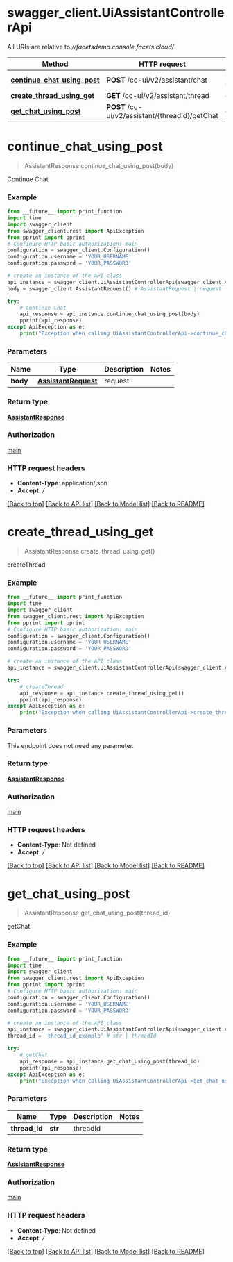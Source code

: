 # swagger_client.UiAssistantControllerApi

All URIs are relative to *//facetsdemo.console.facets.cloud/*

Method | HTTP request | Description
------------- | ------------- | -------------
[**continue_chat_using_post**](UiAssistantControllerApi.md#continue_chat_using_post) | **POST** /cc-ui/v2/assistant/chat | Continue Chat
[**create_thread_using_get**](UiAssistantControllerApi.md#create_thread_using_get) | **GET** /cc-ui/v2/assistant/thread | createThread
[**get_chat_using_post**](UiAssistantControllerApi.md#get_chat_using_post) | **POST** /cc-ui/v2/assistant/{threadId}/getChat | getChat

# **continue_chat_using_post**
> AssistantResponse continue_chat_using_post(body)

Continue Chat

### Example
```python
from __future__ import print_function
import time
import swagger_client
from swagger_client.rest import ApiException
from pprint import pprint
# Configure HTTP basic authorization: main
configuration = swagger_client.Configuration()
configuration.username = 'YOUR_USERNAME'
configuration.password = 'YOUR_PASSWORD'

# create an instance of the API class
api_instance = swagger_client.UiAssistantControllerApi(swagger_client.ApiClient(configuration))
body = swagger_client.AssistantRequest() # AssistantRequest | request

try:
    # Continue Chat
    api_response = api_instance.continue_chat_using_post(body)
    pprint(api_response)
except ApiException as e:
    print("Exception when calling UiAssistantControllerApi->continue_chat_using_post: %s\n" % e)
```

### Parameters

Name | Type | Description  | Notes
------------- | ------------- | ------------- | -------------
 **body** | [**AssistantRequest**](AssistantRequest.md)| request | 

### Return type

[**AssistantResponse**](AssistantResponse.md)

### Authorization

[main](../README.md#main)

### HTTP request headers

 - **Content-Type**: application/json
 - **Accept**: */*

[[Back to top]](#) [[Back to API list]](../README.md#documentation-for-api-endpoints) [[Back to Model list]](../README.md#documentation-for-models) [[Back to README]](../README.md)

# **create_thread_using_get**
> AssistantResponse create_thread_using_get()

createThread

### Example
```python
from __future__ import print_function
import time
import swagger_client
from swagger_client.rest import ApiException
from pprint import pprint
# Configure HTTP basic authorization: main
configuration = swagger_client.Configuration()
configuration.username = 'YOUR_USERNAME'
configuration.password = 'YOUR_PASSWORD'

# create an instance of the API class
api_instance = swagger_client.UiAssistantControllerApi(swagger_client.ApiClient(configuration))

try:
    # createThread
    api_response = api_instance.create_thread_using_get()
    pprint(api_response)
except ApiException as e:
    print("Exception when calling UiAssistantControllerApi->create_thread_using_get: %s\n" % e)
```

### Parameters
This endpoint does not need any parameter.

### Return type

[**AssistantResponse**](AssistantResponse.md)

### Authorization

[main](../README.md#main)

### HTTP request headers

 - **Content-Type**: Not defined
 - **Accept**: */*

[[Back to top]](#) [[Back to API list]](../README.md#documentation-for-api-endpoints) [[Back to Model list]](../README.md#documentation-for-models) [[Back to README]](../README.md)

# **get_chat_using_post**
> AssistantResponse get_chat_using_post(thread_id)

getChat

### Example
```python
from __future__ import print_function
import time
import swagger_client
from swagger_client.rest import ApiException
from pprint import pprint
# Configure HTTP basic authorization: main
configuration = swagger_client.Configuration()
configuration.username = 'YOUR_USERNAME'
configuration.password = 'YOUR_PASSWORD'

# create an instance of the API class
api_instance = swagger_client.UiAssistantControllerApi(swagger_client.ApiClient(configuration))
thread_id = 'thread_id_example' # str | threadId

try:
    # getChat
    api_response = api_instance.get_chat_using_post(thread_id)
    pprint(api_response)
except ApiException as e:
    print("Exception when calling UiAssistantControllerApi->get_chat_using_post: %s\n" % e)
```

### Parameters

Name | Type | Description  | Notes
------------- | ------------- | ------------- | -------------
 **thread_id** | **str**| threadId | 

### Return type

[**AssistantResponse**](AssistantResponse.md)

### Authorization

[main](../README.md#main)

### HTTP request headers

 - **Content-Type**: Not defined
 - **Accept**: */*

[[Back to top]](#) [[Back to API list]](../README.md#documentation-for-api-endpoints) [[Back to Model list]](../README.md#documentation-for-models) [[Back to README]](../README.md)


